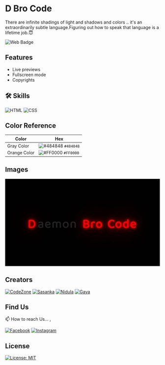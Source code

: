 # D Bro Code

There are infinite shadings of light and shadows and colors .. it's an extraordinarily subtle language.Figuring out how to speak that language is a lifetime job.😇

![Web Badge](https://img.shields.io/badge/DBroCode-web-orange.svg)

## Features

- Live previews
- Fullscreen mode
- Copyrights

## 🛠 Skills

![HTML](https://img.shields.io/badge/HTML5-E34F26?style=for-the-badge&logo=html5&logoColor=white)
![CSS](https://img.shields.io/badge/CSS3-1572B6?style=for-the-badge&logo=css3&logoColor=white)

## Color Reference

| Color        | Hex                                                                    |
| ------------ | ---------------------------------------------------------------------- |
| Gray Color   | ![#484848](https://via.placeholder.com/15/484848/484848.png) `#484848` |
| Orange Color | ![#FF0000](https://via.placeholder.com/15/FF0000/FF0000.png) `#FF0000` |

## Images

![Image 1](./IMG/img1.png)

## Creators

[![CodeZone](https://github.com/CodeZoneTech.png?size=115)](https://github.com/CodeZoneTech)
[![Sasanka](https://github.com/sasankaweera123.png?size=115)](https://github.com/sasankaweera123)
[![Nidula](https://github.com/nidnidulafernando.png?size=115)](https://github.com/nidnidulafernando)
[![Gaya](https://github.com/Gayashani00.png?size=115)](https://github.com/Gayashani00)

## Find Us

📫 How to reach Us... ,

[![Facebook](https://img.shields.io/badge/Facebook-1877F2?style=for-the-badge&logo=facebook&logoColor=white)](https://www.facebook.com/CodeZone-107084475018756/)
[![Instagram](https://img.shields.io/badge/Instagram-E4405F?style=for-the-badge&logo=instagram&logoColor=white)](https://www.instagram.com/d_bro_code/)

## License

[![License: MIT](https://img.shields.io/badge/License-MIT-yellow.svg)](https://opensource.org/licenses/MIT)
